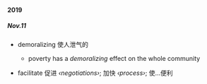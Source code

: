 #### 2019 

##### Nov.11

* demoralizing 使人泄气的
  * poverty has a *demoralizing* effect on the whole community

* facilitate 促进  *‹negotiations›*; 加快 *‹process›*; 使…便利